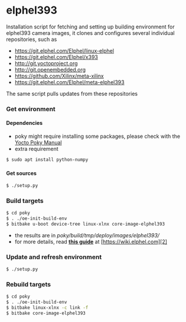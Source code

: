 # elphel393
Installation script for fetching and setting up building environment for elphel393 camera images,
it clones and configures several individual repositories, such as
* https://git.elphel.com/Elphel/linux-elphel
* https://git.elphel.com/Elphel/x393
* http://git.yoctoproject.org
* http://git.openembedded.org
* https://github.com/Xilinx/meta-xilinx
* https://git.elphel.com/Elphel/meta-elphel393
 
The same script pulls updates from these repositories

### Get environment
#### Dependencies
* poky might require installing some packages, please check with the [Yocto Poky Manual][1] 
* extra requirement

```sh
$ sudo apt install python-numpy 
```

#### Get sources
```sh
$ ./setup.py
```

### Build targets
```sh
$ cd poky
$ . ./oe-init-build-env
$ bitbake u-boot device-tree linux-xlnx core-image-elphel393
```

* the results are in *poky/build/tmp/deploy/images/elphel393/*
* for more details, read [**this guide**][2] at [https://wiki.elphel.com][2]

[1]: http://www.yoctoproject.org/docs/2.0/mega-manual/mega-manual.html
[2]: http://wiki.elphel.com/index.php?title=Poky_2.0_manual

### Update and refresh environment
```sh
$ ./setup.py
```
### Rebuild targets
```sh
$ cd poky
$ . ./oe-init-build-env
$ bitbake linux-xlnx -c link -f
$ bitbake core-image-elphel393
```

